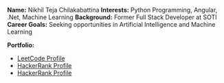 **Name:** Nikhil Teja Chilakabattina
**Interests:** Python Programming, Angular, .Net, Machine Learning
**Background:** Former Full Stack Developer at SOTI
**Career Goals:** Seeking opportunities in Artificial Intelligence and Machine Learning

**Portfolio:**  
- [LeetCode Profile]( https://leetcode.com/u/chnt0002/)  
- [HackerRank Profile](https://www.hackerrank.com/profile/chnt0002)
- [HackerRank Profile](//www.linkedin.com/in/nikhil-teja-chilakabattina-9337511b4/)  


<!---
NikhilTeja2000/NikhilTeja2000 is a ✨ special ✨ repository because its `README.md` (this file) appears on your GitHub profile.
You can click the Preview link to take a look at your changes.
--->
